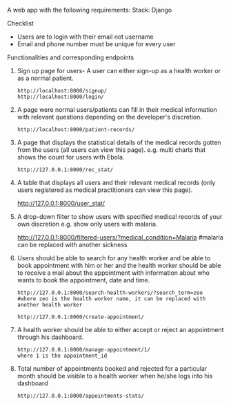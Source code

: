 A web app with the following requirements:
Stack: Django

Checklist
-	Users are to login with their email not username
-	Email and phone number must be unique for every user

Functionalities and corresponding endpoints
1.	Sign up page for users- A user can either sign-up as a health worker or as a normal patient.

        http://localhost:8000/signup/
        http://localhost:8000/login/

2.	A page were normal users/patients can fill in their medical information with relevant questions depending on the developer's discretion.

        http://localhost:8000/patient-records/

3.	A page that displays the statistical details of the medical records gotten from the users (all users can view this page). e.g. multi charts that shows the count for users with Ebola.

        http://127.0.0.1:8000/rec_stat/

4.	A table that displays all users and their relevant medical records (only users registered as medical practitioners can view this page).

       http://127.0.0.1:8000/user_stat/

5.	A drop-down filter to show users with specified medical records of your own discretion e.g. show only users with malaria.

       http://127.0.0.1:8000/filtered-users/?medical_condition=Malaria
       #malaria can be replaced with another sickness


6.	Users should be able to search for any health worker and be able to book appointment with him or her and the health worker should be able to receive a mail about the appointment with information about who wants to book the appointment, date and time.

        http://127.0.0.1:8000/search-health-workers/?search_term=zeo
        #where zeo is the health worker name, it can be replaced with another health worker

        http://127.0.0.1:8000/create-appointment/


7.	A health worker should be able to either accept or reject an appointment through his dashboard.

        http://127.0.0.1:8000/manage-appointment/1/
        where 1 is the appointment_id

8.	Total number of appointments booked and rejected for a particular month should be visible to a health worker when he/she logs into his dashboard


        http://127.0.0.1:8000/appointments-stats/
